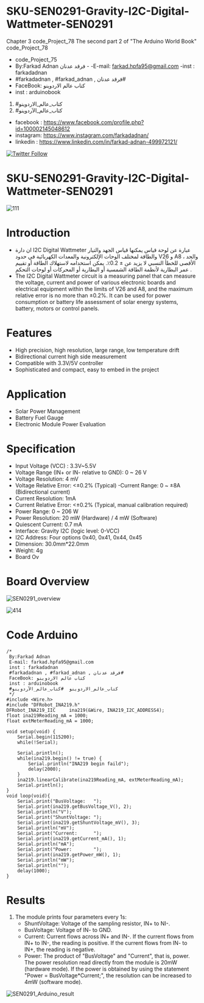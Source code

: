 # SKU-SEN0291-Gravity-I2C-Digital-Wattmeter-SEN0291
Chapter 3 code_Project_78 The second part 2 of "The Arduino World Book" code_Project_78 
- code_Project_75
-  By:Farkad Adnan فرقد عدنان - 
 -E-mail: farkad.hpfa95@gmail.com 
-inst : farkadadnan 
- #farkadadnan , #farkad_adnan , فرقد عدنان# 
- FaceBook: كتاب عالم الاردوينو 
- inst : arduinobook
1. #كتاب_عالم_الاردوينو
2. #كتاب_عالم_الآردوينو

* facebook : https://www.facebook.com/profile.php?id=100002145048612
* instagram:  https://www.instagram.com/farkadadnan/
* linkedin : https://www.linkedin.com/in/farkad-adnan-499972121/

 <p>
 <a href='https://mobile.twitter.com/farkadadnan'>
        <img alt="Twitter Follow" src="https://img.shields.io/twitter/follow/farkadadnan?label=%40farkadadnan&style=social" alt='Twitter' align="center"/>
    </a>
</p>

# SKU-SEN0291-Gravity-I2C-Digital-Wattmeter-SEN0291

![111](https://user-images.githubusercontent.com/35774039/161133526-69ffb207-44cb-4ab9-8d2c-855125933ec4.JPG)

# Introduction
- ان دارة I2C Digital Wattmeter عبارة عن لوحة  قياس يمكنها قياس الجهد والتيار والطاقة لمختلف الوحات الإلكترونية والمعدات الكهربائية في حدود V26 و A8 ، والحد الأقصى للخطأ النسبي لا يزيد عن ± 0.2٪. يمكن استخدامه لاستهلاك الطاقة أو تقييم عمر البطارية لأنظمة الطاقة الشمسية أو البطارية أو المحركات أو لوحات التحكم .
- The I2C Digital Wattmeter circuit is a measuring panel that can measure the voltage, current and power of various electronic boards and electrical equipment within the limits of V26 and A8, and the maximum relative error is no more than ±0.2%. It can be used for power consumption or battery life assessment of solar energy systems, battery, motors or control panels.

# Features
- High precision, high resolution, large range, low temperature drift
- Bidirectional current high side measurement
- Compatible with 3.3V/5V controller
- Sophisticated and compact, easy to embed in the project

# Application
- Solar Power Management
- Battery Fuel Gauge
- Electronic Module Power Evaluation

# Specification
- Input Voltage (VCC) : 3.3V~5.5V
- Voltage Range (IN+ or IN- relative to GND): 0 ~ 26 V
- Voltage Resolution: 4 mV
- Voltage Relative Error: <±0.2% (Typical)
-Current Range: 0 ~ ±8A (Bidirectional current)
- Current Resolution: 1mA
- Current Relative Error: <±0.2% (Typical, manual calibration required)
- Power Range: 0 ~ 206 W
- Power Resolution: 20 mW (Hardware) / 4 mW (Software)
- Quiescent Current: 0.7 mA
- Interface: Gravity I2C (logic level: 0-VCC)
- I2C Address: Four options 0x40, 0x41, 0x44, 0x45
- Dimension: 30.0mm*22.0mm
- Weight: 4g
- Board Ov

# Board Overview
![SEN0291_overview](https://user-images.githubusercontent.com/35774039/161134376-15571ad7-b744-4b15-b04c-cd32453749ea.png)

![414](https://user-images.githubusercontent.com/35774039/161134385-1eb60a3b-c24a-48ab-af4a-c53dbc6a2d8d.JPG)


# Code Arduino

```
/*
 By:Farkad Adnan
 E-mail: farkad.hpfa95@gmail.com
 inst : farkadadnan
 #farkadadnan , #farkad_adnan , فرقد عدنان#
 FaceBook: كتاب عالم الاردوينو
 inst : arduinobook
 #كتاب_عالم_الاردوينو  #كتاب_عالم_الآردوينو 
 */
#include <Wire.h>
#include "DFRobot_INA219.h"
DFRobot_INA219_IIC     ina219(&Wire, INA219_I2C_ADDRESS4);
float ina219Reading_mA = 1000;
float extMeterReading_mA = 1000;

void setup(void) {
    Serial.begin(115200);
    while(!Serial);

    Serial.println();
    while(ina219.begin() != true) {
        Serial.println("INA219 begin faild");
        delay(2000);
    }
    ina219.linearCalibrate(ina219Reading_mA, extMeterReading_mA);
    Serial.println();
}
void loop(void){
    Serial.print("BusVoltage:   ");
    Serial.print(ina219.getBusVoltage_V(), 2);
    Serial.println("V");
    Serial.print("ShuntVoltage: ");
    Serial.print(ina219.getShuntVoltage_mV(), 3);
    Serial.println("mV");
    Serial.print("Current:      ");
    Serial.print(ina219.getCurrent_mA(), 1);
    Serial.println("mA");
    Serial.print("Power:        ");
    Serial.print(ina219.getPower_mW(), 1);
    Serial.println("mW");
    Serial.println("");
    delay(1000);
}
```
# Results
1. The module prints four parameters every 1s:
   - ShuntVoltage: Voltage of the sampling resistor, IN+ to NI-.
   - BusVoltage: Voltage of IN- to GND.
   - Current: Current flows across IN+ and IN-. If the current flows from IN+ to IN-, the reading is positive. If the current flows from IN- to IN+, the reading is negative.
   - Power: The product of "BusVoltage" and "Current", that is, power. The power resolution read directly from the module is 20mW (hardware mode). If the power is obtained by using the statement "Power = BusVoltage*Current;", the resolution can be increased to 4mW (software mode).

![SEN0291_Arduino_result](https://user-images.githubusercontent.com/35774039/161135501-8bad47bf-8cb9-48b5-a224-0b0e07a4c95f.png)

